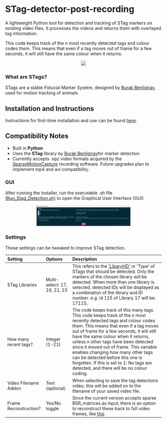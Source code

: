 # STag-detector-post-recording
A lightweight Python tool for detection and tracking of STag markers on existing video files. It processes the videos and returns them with overlayed tag information.

This code keeps track of the n most recently detected tags and colour codes them. This means that even if a tag moves out of frame for a few seconds, it will still have the same colour when it returns.

<p align="center">
  <img src="https://github.com/JulianKempenaers/real-time-tag-detector/blob/main/assets/STag-detector.gif?raw=true" width="700"/>
</p>

### What are STags?
STags are a stable Fiducial Marker System, designed by [Burak Benligiray](https://github.com/bbenligiray/stag), used for motion tracking of animals.  

## Installation and Instructions
Instructions for first-time installation and use can be found [here](Installation_and_use_instructions.md).

 ## Compatibility Notes
- Built in **Python**
- Uses the **STag** library by [Burak Benligiray](https://github.com/bbenligiray/stag)for marker detection
- Currently accepts .npz video formats acquired by the [SparseMotionCapture](https://github.com/JulianKempenaers/SparseMotionCapture?tab=readme-ov-file#sparsemotioncapture) recording software. Future upgrades plan to implement mp4 and avi compatibility. 



### GUI
After running the installer, run the executable .sh file [(Run_Stag_Detection.sh)](Run_Stag_Detection.sh) to open the Graphical User Interface (GUI)

<p align="center">
  <img src="GUI.png" style="max-width: 60%; height: auto;" />
</p>

### Settings
These settings can be tweaked to improve STag detection. 

Setting | Options | Description 
:-- | :- | :-
STag Libraries | Multi-select: 17, 19, 21, 23 | This refers to the ['LibaryHD'](https://github.com/manfredstoiber/stag#-configuration:~:text=can%20be%20specified%3A-,libraryHD,-%3A) or 'Type' of STags that should be detected. Only the markers of the chosen library will be detected. When more than one library is selected, detected IDs will be displayed as a combination of the library and ID number. e.g. id 115 of Library 17 will be: 17115, 
How many recent tags? | Integer (1-21) | The code keeps track of this many tags. This code keeps track of the n most recently detected tags and colour codes them. This means that even if a tag moves out of frame for a few seconds, it will still have the same colour when it returns, unless n other tags have been detected since it moved out of frame. This variable enables changing how many other tags can be detected before this one is forgotten. If this is set to 1: No tags are detected, and there will be no colour coding. 
Video Filename Addon | Text (optional) | When selecting to save the tag detections video, this will be added on to the filename of your saved video file. 
Frame Reconstruction? | Yes/No toggle | Since the current version accepts sparse BSR_matrices as input, there is an option to reconstruct these back to full video frames, like [this](https://github.com/JulianKempenaers/SparseMotionCapture?tab=readme-ov-file#sparsemotioncapture:~:text=and%20fixed%20camera.-,NpzToMp4.py%3A,-Converts%20the%20compressed)

